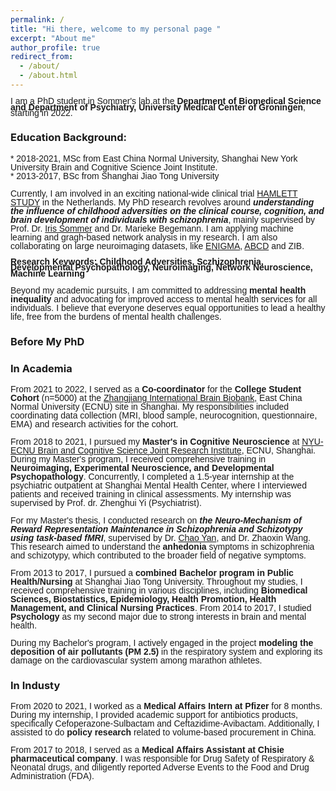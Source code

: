 ```yaml
---
permalink: /
title: "Hi there, welcome to my personal page "
excerpt: "About me"
author_profile: true
redirect_from: 
  - /about/
  - /about.html
---
```

<span style="font-size: 14px; font-family: 'Arial', sans-serif; line-height: 0.7;">I am a PhD student in Sommer's lab at the **Department of Biomedical Science and Department of Psychiatry, University Medical Center of Groningen**, starting in 2022.</span><br>
### Education Background:
<span style="font-size: 14px; font-family: 'Arial', sans-serif; line-height: 1.0;">* 2018-2021, MSc from East China Normal University, Shanghai New York University Brain and Cognitive Science Joint Institute. </span><br>
<span style="font-size: 14px; font-family: 'Arial', sans-serif; line-height: 1.0;">* 2013-2017, BSc from Shanghai Jiao Tong University</span><br>

<span style="font-size: 14px; font-family: 'Arial', sans-serif; line-height: 1.0;">Currently, I am involved in an exciting national-wide clinical trial [HAMLETT STUDY](https://trialsjournal.biomedcentral.com/articles/10.1186/s13063-019-3822-5) in the Netherlands. My PhD research revolves around ***understanding the influence of childhood adversities on the clinical course, cognition, and brain development of individuals with schizophrenia***, mainly supervised by Prof. Dr. [Iris Sommer](https://scholar.google.ca/citations?user=CVy4SaUAAAAJ&hl=en) and Dr. Marieke Begemann. I am applying machine learning and gragh-based network analysis in my research. I am also collaborating on large neuroimaging datasets, like [ENIGMA](https://enigma.ini.usc.edu/), [ABCD](https://abcdstudy.org/) and ZIB. </span><br>

<span style="font-size: 14px; font-family: 'Arial', sans-serif; line-height: 0.7;">**Research Keywords: Childhood Adversities, Sczhizophrenia, Developmental Psychopathology, Neuroimaging, Network Neuroscience, Machine Learning**</span><br>

<span style="font-size: 14px; font-family: 'Arial', sans-serif; line-height: 1.0;">Beyond my academic pursuits, I am committed to addressing **mental health inequality** and advocating for improved access to mental health services for all individuals. I believe that everyone deserves equal opportunities to lead a healthy life, free from the burdens of mental health challenges.</span><br>

### Before My PhD
### In Academia
<span style="font-size: 14px; font-family: 'Arial', sans-serif; line-height: 1.0;">From 2021 to 2022, I served as a **Co-coordinator** for the **College Student Cohort** (n=5000) at the [Zhangjiang International Brain Biobank](https://zib.fudan.edu.cn/index), East China Normal University (ECNU) site in Shanghai. My responsibilities included coordinating data collection (MRI, blood sample, neurocognition, questionnaire, EMA) and research activities for the cohort.</span><br>


<span style="font-size: 14px; font-family: 'Arial', sans-serif; line-height: 1.0;">From 2018 to 2021, I pursued my **Master's in Cognitive Neuroscience** at [NYU-ECNU Brain and Cognitive Science Joint Research Institute](https://bcs.shanghai.nyu.edu/en), ECNU, Shanghai. During my Master's program, I received comprehensive training in **Neuroimaging, Experimental Neuroscience, and Developmental Psychopathology**. Concurrently, I completed a 1.5-year internship at the psychiatric outpatient at Shanghai Mental Health Center, where I interviewed patients and received training in clinical assessments. My internship was supervised by Prof. dr. Zhenghui Yi (Psychiatrist). </span><br>

<span style="font-size: 14px; font-family: 'Arial', sans-serif; line-height: 1.0;"> For my Master's thesis, I conducted research on ***the Neuro-Mechanism of Reward Representation Maintenance in Schizophrenia and Schizotypy using task-based fMRI***, supervised by Dr. [Chao Yan](https://scholar.google.com/citations?user=fMJTuuEAAAAJ&hl=en), and Dr. Zhaoxin Wang. This research aimed to understand the **anhedonia** symptoms in schizophrenia and schizotypy, which contributed to the broader field of negative symptoms.</span><br>


<span style="font-size: 14px; font-family: 'Arial', sans-serif; line-height: 1.0;"> From 2013 to 2017, I pursued a **combined Bachelor program in Public Health/Nursing** at Shanghai Jiao Tong University. Throughout my studies, I received comprehensive training in various disciplines, including **Biomedical Sciences, Biostatistics, Epidemiology, Health Promotion, Health Management, and Clinical Nursing Practices**. From 2014 to 2017, I studied **Psychology** as my second major due to strong interests in brain and mental health.</span><br>

<span style="font-size: 14px; font-family: 'Arial', sans-serif; line-height: 1.0;">During my Bachelor's program, I actively engaged in the project **modeling the deposition of air pollutants (PM 2.5)** in the respiratory system and exploring its damage on the cardiovascular system among marathon athletes.</span><br>


### In Industy

<span style="font-size: 14px; font-family: 'Arial', sans-serif; line-height: 1.0;">From 2020 to 2021, I worked as a **Medical Affairs Intern at Pfizer** for 8 months. During my internship, I provided academic support for antibiotics products, specifically Cefoperazone-Sulbactam and Ceftazidime-Avibactam. Additionally, I assisted to do **policy research** related to volume-based procurement in China.</span><br>


<span style="font-size: 14px; font-family: 'Arial', sans-serif; line-height: 1.0;">From 2017 to 2018, I served as a **Medical Affairs Assistant at Chisie pharmaceutical company**. I was responsible for Drug Safety of Respiratory & Neonatal drugs, and diligently reported Adverse Events to the Food and Drug Administration (FDA).</span><br>


